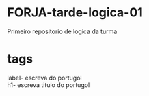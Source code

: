 # FORJA-tarde-logica-01
Primeiro repositorio de logica da turma 
# tags 
label- escreva do portugol <br>
h1- escreva titulo do portugol<br>

